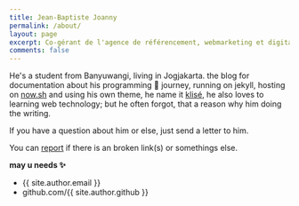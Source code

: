 ```yaml
---
title: Jean-Baptiste Joanny
permalink: /about/
layout: page
excerpt: Co-gérant de l'agence de référencement, webmarketing et digitalisation des entreprises <a href="https://www.indixit.com" target="_blank" title="agence de référencement naturel">@indixit</a> depuis 2008. Formateur et intervenant professionnel auprès des écoles et universités de Bordeaux. Papa surfeur épucurien ascendant geek.
comments: false
---
```


He's a student from Banyuwangi, living in Jogjakarta. the blog for documentation about his programming 🎒 journey, running on jekyll, hosting on [now.sh](http://now.sh) and using his own theme, he name it <a href="https://github.com/piharpi/jekyll-klise" target="_blank" rel="noopener">klisé</a>, he also loves to learning web technology; but he often forgot, that a reason why him doing the writing.

If you have a question about him or else, just send a letter to him.

You can [report](http://github.com/piharpi/jekyll-klise/issues/new) if there is an broken link(s) or somethings else.

**may u needs ✨**

- {{ site.author.email }}
- github.com/{{ site.author.github }}
